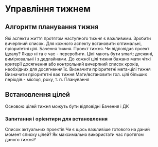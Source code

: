 # Управління тижнем
## Алгоритм планування тижня
Які аспекти життя протягом наступного тижня є важливими. 
Зробити вичерпний список. 
Для кожного аспекту встановити оптимальні, пріоритетні цілі.
Бачення тижня. 
Проект тижня.
Чи відповідає проект ідеалу? Якщо ні та є час - переробити.
Цілі мають бути smart: досяжні, вимірювальні і з дедлайнами.
До кожної цілі тижня бажано мати чіткі критерії досягнення або контрольний вичерпний список кроків, необхідних для досягнення їх.
Визначити пріоритетні мета-цілі тижня
Визначити пріоритетні ває тижня
Мати/встановити гол. цілі більших періодів - місяця, року, т. п.
Планування

## Встановлення цілей
Основою цілей тижня можуть бути відповідні Бачення і ДК
### Запитання і орієнтири для встановлення 
Список актуальних проектів
Чи є щось важливіше готового на даний момент  списку цілей?
Як максимально використати час протягом даного тижня?

